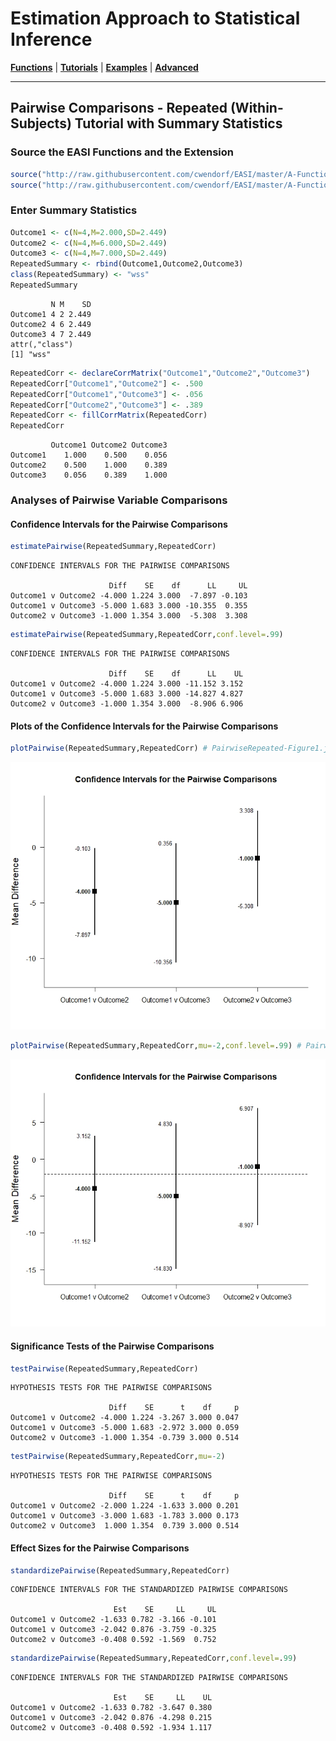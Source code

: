 # Estimation Approach to Statistical Inference

[**Functions**](../../A-Functions) | 
[**Tutorials**](../../B-Tutorials) | 
[**Examples**](../../C-Examples) | 
[**Advanced**](../../D-Advanced)

---

## Pairwise Comparisons - Repeated (Within-Subjects) Tutorial with Summary Statistics

### Source the EASI Functions and the Extension

```r
source("http://raw.githubusercontent.com/cwendorf/EASI/master/A-Functions/EASI-Functions.R")
source("http://raw.githubusercontent.com/cwendorf/EASI/master/A-Functions/EASI-Pairwise-Extension.R")
```

### Enter Summary Statistics

```r
Outcome1 <- c(N=4,M=2.000,SD=2.449)
Outcome2 <- c(N=4,M=6.000,SD=2.449)
Outcome3 <- c(N=4,M=7.000,SD=2.449)
RepeatedSummary <- rbind(Outcome1,Outcome2,Outcome3)
class(RepeatedSummary) <- "wss"
RepeatedSummary
```
```
         N M    SD
Outcome1 4 2 2.449
Outcome2 4 6 2.449
Outcome3 4 7 2.449
attr(,"class")
[1] "wss"
```
```r
RepeatedCorr <- declareCorrMatrix("Outcome1","Outcome2","Outcome3")
RepeatedCorr["Outcome1","Outcome2"] <- .500
RepeatedCorr["Outcome1","Outcome3"] <- .056
RepeatedCorr["Outcome2","Outcome3"] <- .389
RepeatedCorr <- fillCorrMatrix(RepeatedCorr)
RepeatedCorr
```
```
         Outcome1 Outcome2 Outcome3
Outcome1    1.000    0.500    0.056
Outcome2    0.500    1.000    0.389
Outcome3    0.056    0.389    1.000
```

### Analyses of Pairwise Variable Comparisons

#### Confidence Intervals for the Pairwise Comparisons

```r
estimatePairwise(RepeatedSummary,RepeatedCorr)
```
```
CONFIDENCE INTERVALS FOR THE PAIRWISE COMPARISONS

                      Diff    SE    df      LL     UL
Outcome1 v Outcome2 -4.000 1.224 3.000  -7.897 -0.103
Outcome1 v Outcome3 -5.000 1.683 3.000 -10.355  0.355
Outcome2 v Outcome3 -1.000 1.354 3.000  -5.308  3.308
```

```r
estimatePairwise(RepeatedSummary,RepeatedCorr,conf.level=.99)
```
```
CONFIDENCE INTERVALS FOR THE PAIRWISE COMPARISONS

                      Diff    SE    df      LL    UL
Outcome1 v Outcome2 -4.000 1.224 3.000 -11.152 3.152
Outcome1 v Outcome3 -5.000 1.683 3.000 -14.827 4.827
Outcome2 v Outcome3 -1.000 1.354 3.000  -8.906 6.906
```

#### Plots of the Confidence Intervals for the Pairwise Comparisons

```r
plotPairwise(RepeatedSummary,RepeatedCorr) # PairwiseRepeated-Figure1.jpeg
```
<kbd><img src="PairwiseRepeated-Figure1.jpeg"></kbd>
```r
plotPairwise(RepeatedSummary,RepeatedCorr,mu=-2,conf.level=.99) # PairwiseRepeated-Figure2.jpeg
```
<kbd><img src="PairwiseRepeated-Figure2.jpeg"></kbd>

#### Significance Tests of the Pairwise Comparisons

```r
testPairwise(RepeatedSummary,RepeatedCorr)
```
```
HYPOTHESIS TESTS FOR THE PAIRWISE COMPARISONS

                      Diff    SE      t    df     p
Outcome1 v Outcome2 -4.000 1.224 -3.267 3.000 0.047
Outcome1 v Outcome3 -5.000 1.683 -2.972 3.000 0.059
Outcome2 v Outcome3 -1.000 1.354 -0.739 3.000 0.514
```

```r
testPairwise(RepeatedSummary,RepeatedCorr,mu=-2)
```
```
HYPOTHESIS TESTS FOR THE PAIRWISE COMPARISONS

                      Diff    SE      t    df     p
Outcome1 v Outcome2 -2.000 1.224 -1.633 3.000 0.201
Outcome1 v Outcome3 -3.000 1.683 -1.783 3.000 0.173
Outcome2 v Outcome3  1.000 1.354  0.739 3.000 0.514
```

#### Effect Sizes for the Pairwise Comparisons

```r
standardizePairwise(RepeatedSummary,RepeatedCorr)
```
```
CONFIDENCE INTERVALS FOR THE STANDARDIZED PAIRWISE COMPARISONS

                       Est    SE     LL     UL
Outcome1 v Outcome2 -1.633 0.782 -3.166 -0.101
Outcome1 v Outcome3 -2.042 0.876 -3.759 -0.325
Outcome2 v Outcome3 -0.408 0.592 -1.569  0.752
```

```r
standardizePairwise(RepeatedSummary,RepeatedCorr,conf.level=.99)
```
```
CONFIDENCE INTERVALS FOR THE STANDARDIZED PAIRWISE COMPARISONS

                       Est    SE     LL    UL
Outcome1 v Outcome2 -1.633 0.782 -3.647 0.380
Outcome1 v Outcome3 -2.042 0.876 -4.298 0.215
Outcome2 v Outcome3 -0.408 0.592 -1.934 1.117
```
